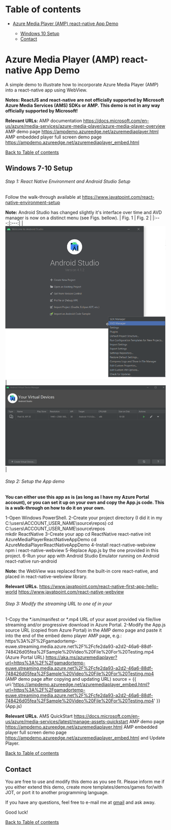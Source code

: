 # <a name="toc">Table of contents 

* [Azure Media Player (AMP) react-native App Demo](#AMPrnad)

	* [Windows 10 Setup](#windows_setup)
	* [Contact](#contact)


# <a name="AMPrnad">Azure Media Player (AMP) react-native App Demo

A simple demo to illustrate how to incorporate Azure Media Player (AMP) into a react-native app using WebView.

**Notes:**
**ReactJS and react-native are not officially supported by Microsoft Azure Media Services (AMS) SDKs or AMP.** 
**This demo is not in any way officially supported by Microsoft!**

**Relevant URLs:**
AMP documentation
https://docs.microsoft.com/en-us/azure/media-services/azure-media-player/azure-media-player-overview
AMP demo page
https://ampdemo.azureedge.net/azuremediaplayer.html
AMP embedded player full screen demo page
https://ampdemo.azureedge.net/azuremediaplayer_embed.html


[Back to Table of contents](#toc)


## <a name="windows_setup">Windows 7-10 Setup

###### Step 1: React Native Environment and Android Studio Setup

Follow the walk-through available at
https://www.javatpoint.com/react-native-environment-setup

**Note:** Android Studio has changed slightly it's interface over time and AVD manager is now on a distinct menu (see Figs. bellow).
| Fig. 1 | Fig. 2 |
|:---:|:---:|
| [![AndroidStudioAVDmanager](https://raw.githubusercontent.com/g-amador/AzureMediaPlayerReactNativeAppDemo/master/img/1.png)](https://raw.githubusercontent.com/g-amador/AzureMediaPlayerReactNativeAppDemo/master/img/1.png)  
| [![AndroidStudioAVDmanager](https://raw.githubusercontent.com/g-amador/AzureMediaPlayerReactNativeAppDemo/master/img/2.png)](https://raw.githubusercontent.com/g-amador/AzureMediaPlayerReactNativeAppDemo/master/img/2.png) | 


###### Step 2: Setup the App demo

**You can either use this app as is (as long as I have my Azure Portal account), or you can set it up on your own and copy the App.js code.
This is a walk-through on how to do it on your own.**

1-Open Windows PowerShell.
2-Create your project directory (I did it in my C:\users\ACCOUNT_USER_NAME\source\repos\)
cd C:\users\ACCOUNT_USER_NAME\source\repos\
mkdir ReactNative 
3-Create your app
cd ReactNative
react-native init AzureMediaPlayerReactNativeAppDemo
cd AzureMediaPlayerReactNativeAppDemo
4-Install react-native-webview 
npm i react-native-webview
5-Replace App.js by the one provided in this project.
6-Run your app with Android Studio Emulator running on Android
react-native run-android


**Note:** the WebView was replaced from the built-in core react-native, and placed in react-native-webview library.

**Relevant URLs.**
https://www.javatpoint.com/react-native-first-app-hello-world
https://www.javatpoint.com/react-native-webview


###### Step 3: Modify the streaming URL to one of in your 

1-Copy the *.ism/manifest or *.mp4 URL of your asset provided via file/live streaming and/or progressive download in Azure Portal.
2-Modify the App.js source URL (copied from Azure Portal) in the AMP demo page and paste it into the end of the embed demo player AMP page, e.g.:
https%3A%2F%2Fgamadortemp-euwe.streaming.media.azure.net%2F%2Fcfe2da93-a2d2-46a6-88df-748426d05fea%2FSample%20Video%20File%20For%20Testing.mp4 (Azure Portal URL)
https://aka.ms/azuremediaplayer?url=https%3A%2F%2Fgamadortemp-euwe.streaming.media.azure.net%2F%2Fcfe2da93-a2d2-46a6-88df-748426d05fea%2FSample%20Video%20File%20For%20Testing.mp4 (AMP demo page after copying and updating URL)
source = {{ uri:'https://ampdemo.azureedge.net/azuremediaplayer_embed.html?url=https%3A%2F%2Fgamadortemp-euwe.streaming.media.azure.net%2F%2Fcfe2da93-a2d2-46a6-88df-748426d05fea%2FSample%20Video%20File%20For%20Testing.mp4' }} (App.js)


**Relevant URLs.**
AMS QuickStart
https://docs.microsoft.com/en-us/azure/media-services/latest/manage-assets-quickstart
AMP demo page
https://ampdemo.azureedge.net/azuremediaplayer.html
AMP embedded player full screen demo page
https://ampdemo.azureedge.net/azuremediaplayer_embed.html
and Update Player.


[Back to Table of contents](#toc)


## <a name="contact">Contact

You are free to use and modify this demo as you see fit.
Please inform me if you either extend this demo, create more templates/demos/games for/with JOT, or port it to another programming language.

If you have any questions, feel free to e-mail me at [gmail](mailto://g.n.p.amador@gmail.com) and ask away.

Good luck!

[Back to Table of contents](#toc)